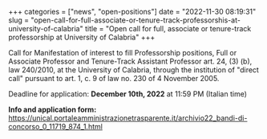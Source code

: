 +++
categories = ["news", "open-positions"]
date = "2022-11-30 08:19:31"
slug = "open-call-for-full-associate-or-tenure-track-professorshis-at-university-of-calabria"
title = "Open call for full, associate or tenure-track professorship at University of Calabria"
+++

Call for Manifestation of interest to fill Professorship positions, Full or Associate Professor and Tenure-Track Assistant Professor art. 24, (3) (b),
law 240/2010, at the University of Calabria, through the institution of "direct call" pursuant to art. 1, c. 9 of law no. 230 of 4 November 2005.

Deadline for application: **December 10th, 2022** at 11:59 PM (Italian time)

**Info and application form:**
<https://unical.portaleamministrazionetrasparente.it/archivio22_bandi-di-concorso_0_11719_874_1.html>
